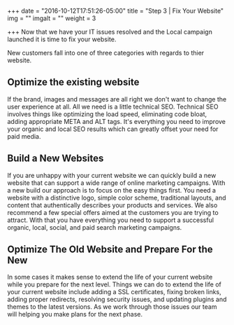 +++
date = "2016-10-12T17:51:26-05:00"
title = "Step 3 | Fix Your Website"
img = ""
imgalt = ""
weight = 3

+++
Now that we have your IT issues resolved and the Local campaign launched it is time to fix your website.
<!--more-->

New customers fall into one of three categories with regards to thier website.

## Optimize the existing website
If the brand, images and messages are all right we don't want to change the user experience at all. All we need is a little technical SEO. Technical SEO involves things like optimizing the load speed, eliminating code bloat, adding appropriate META and ALT tags. It's everything you need to improve your organic and local SEO results which can greatly offset your need for paid media.

## Build a New Websites
If you are unhappy with your current website we can quickly build a new website that can support a wide range of online marketing campaigns. With a new build our approach is to focus on the easy things first. You need a website with a distinctive logo, simple color scheme, traditional layouts, and content that authentically describes your products and services. We also recommend a few special offers aimed at the customers you are trying to attract. With that you have everything you need to support a successful organic, local, social, and paid search marketing campaigns.

## Optimize The Old Website and Prepare For the New
In some cases it makes sense to extend the life of your current website while you prepare for the next level. Things we can do to extend the life of your current website include adding a SSL certificates, fixing broken links, adding proper redirects, resolving security issues, and updating plugins and themes to the latest versions. As we work through those issues our team will helping you make plans for the next phase.
